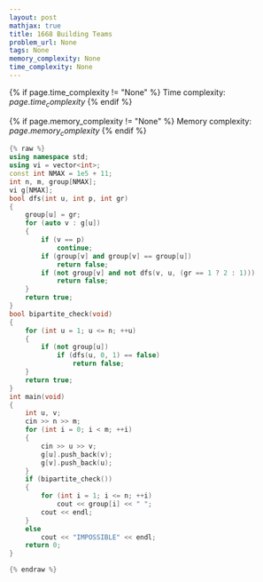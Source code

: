 ```yaml
---
layout: post
mathjax: true
title: 1668 Building Teams
problem_url: None
tags: None
memory_complexity: None
time_complexity: None
---
```




{% if page.time_complexity != "None" %}
Time complexity: ${{ page.time_complexity }}$
{% endif %}

{% if page.memory_complexity != "None" %}
Memory complexity: ${{ page.memory_complexity }}$
{% endif %}

```cpp
{% raw %}
using namespace std;
using vi = vector<int>;
const int NMAX = 1e5 + 11;
int n, m, group[NMAX];
vi g[NMAX];
bool dfs(int u, int p, int gr)
{
    group[u] = gr;
    for (auto v : g[u])
    {
        if (v == p)
            continue;
        if (group[v] and group[v] == group[u])
            return false;
        if (not group[v] and not dfs(v, u, (gr == 1 ? 2 : 1)))
            return false;
    }
    return true;
}
bool bipartite_check(void)
{
    for (int u = 1; u <= n; ++u)
    {
        if (not group[u])
            if (dfs(u, 0, 1) == false)
                return false;
    }
    return true;
}
int main(void)
{
    int u, v;
    cin >> n >> m;
    for (int i = 0; i < m; ++i)
    {
        cin >> u >> v;
        g[u].push_back(v);
        g[v].push_back(u);
    }
    if (bipartite_check())
    {
        for (int i = 1; i <= n; ++i)
            cout << group[i] << " ";
        cout << endl;
    }
    else
        cout << "IMPOSSIBLE" << endl;
    return 0;
}

{% endraw %}
```
